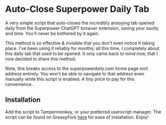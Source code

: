 # Auto-Close Superpower Daily Tab
A very simple script that auto-closes the incredibly annoying tab opened daily from the Superpower ChatGPT browser extension, saving your sanity and time. You'll never be bothered by it again.

This method is so effective & invisible that you don't even notice it taking place. I've been using it reliably for months; all this time, I completely about this daily tab that used to be opened. It only came back to mind now, that I now decided to share this method.

Note, this breaks access to the superpowerdaily.com home page root address entirely. You won't be able to navigate to that address even manually while this script is enabled. A tiny price to pay for this convenience.

## Installation
Add the script to Tampermonkey, or your preferred userscript manager. The script can be found on GreasyFork [here](https://greasyfork.org/en/scripts/485660-auto-close-superpower-daily-tab) for ease of installation. Enjoy!
